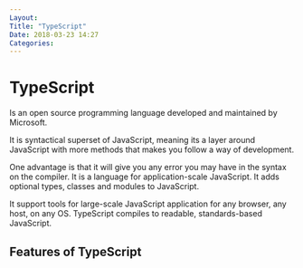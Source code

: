 ```yaml
---
Layout: 
Title: "TypeScript"
Date: 2018-03-23 14:27
Categories:
---
```


# TypeScript

Is an open source programming language developed and maintained by Microsoft.

It is syntactical superset of JavaScript, meaning its a layer around JavaScript with more methods that makes you follow a way of development.

One advantage is that it will give you any error you may have in the syntax on the compiler. It is a language for application-scale JavaScript. It adds optional types, classes and modules to JavaScript.

It support tools for large-scale JavaScript application for any browser, any host, on any OS. TypeScript compiles to readable, standards-based JavaScript.

## Features of TypeScript


